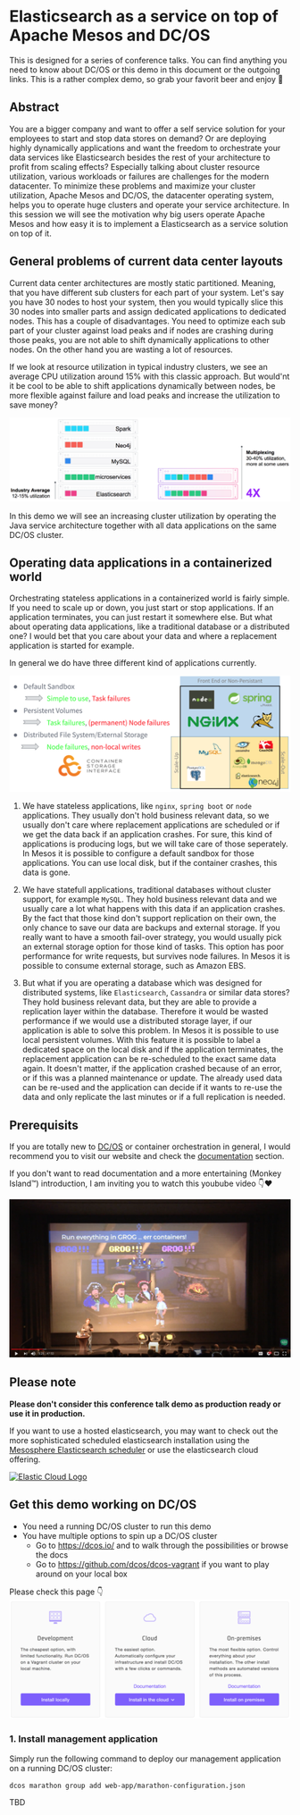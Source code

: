 # Elasticsearch as a service on top of Apache Mesos and DC/OS

This is designed for a series of conference talks. You can find anything you need to know about DC/OS or this demo in this document or the outgoing links. This is a rather complex demo, so grab your favorit beer and enjoy 🍺


## Abstract
You are a bigger company and want to offer a self service solution for your employees to start and stop data stores on demand? Or are deploying highly dynamically applications and want the freedom to orchestrate your data services like Elasticsearch besides the rest of your architecture to profit from scaling effects? Especially talking about cluster resource utilization, various workloads or failures are challenges for the modern datacenter. To minimize these problems and maximize your cluster utilization, Apache Mesos and DC/OS, the datacenter operating system, helps you to operate huge clusters and operate your service architecture.
In this session we will see the motivation why big users operate Apache Mesos and how easy it is to implement a Elasticsearch as a service solution on top of it.


## General problems of current data center layouts
Current data center architectures are mostly static partitioned. Meaning, that you have different sub clusters for each part of your system. Let's say you have 30 nodes to host your system, then you would typically slice this 30 nodes into smaller parts and assign dedicated applications to dedicated nodes. This has a couple of disadvantages. You need to optimize each sub part of your cluster against load peaks and if nodes are crashing during those peaks, you are not able to shift dynamically applications to other nodes. On the other hand you are wasting a lot of resources.

If we look at resource utilization in typical industry clusters, we see an average CPU utilization around 15% with this classic approach. But would'nt it be cool to be able to shift applications dynamically between nodes, be more flexible against failure and load peaks and increase the utilization to save money?

![Motivation](images/motivation.png)

In this demo we will see an increasing cluster utilization by operating the Java service architecture together with all data applications on the same DC/OS cluster.


## Operating data applications in a containerized world
Orchestrating stateless applications in a containerized world is fairly simple. If you need to scale up or down, you just start or stop applications. If an application terminates, you can just restart it somewhere else. But what about operating data applications, like a traditional database or a distributed one? I would bet that you care about your data and where a replacement application is started for example.

In general we do have three different kind of applications currently.

![Storage options](images/storage.png)

1. We have stateless applications, like `nginx`, `spring boot` or `node` applications. They usually don't hold business relevant data, so we usually don't care where replacement applications are scheduled or if we get the data back if an application crashes. For sure, this kind of applications is producing logs, but we will take care of those seperately. In Mesos it is possible to configure a default sandbox for those applications. You can use local disk, but if the container crashes, this data is gone.

2. We have statefull applications, traditional databases without cluster support, for example `MySQL`. They hold business relevant data and we usually care a lot what happens with this data if an application crashes. By the fact that those kind don't support replication on their own, the only chance to save our data are backups and external storage. If you really want to have a smooth fail-over strategy, you would usually pick an external storage option for those kind of tasks. This option has poor performance for write requests, but survives node failures. In Mesos it is possible to consume external storage, such as Amazon EBS.

3. But what if you are operating a database which was designed for distributed systems, like `Elasticsearch`, `Cassandra` or similar data stores? They hold business relevant data, but they are able to provide a replication layer within the database. Therefore it would be wasted performance if we would use a distributed storage layer, if our application is able to solve this problem. In Mesos it is possible to use local persistent volumes. With this feature it is possible to label a dedicated space on the local disk and if the application terminates, the replacement application can be re-scheduled to the exact same data again. It doesn't matter, if the application crashed because of an error, or if this was a planned maintenance or update. The already used data can be re-used and the application can decide if it wants to re-use the data and only replicate the last minutes or if a full replication is needed.


## Prerequisits
If you are totally new to [DC/OS](https://dcos.io/) or container orchestration in general, I would recommend you to visit our website and check the [documentation](https://dcos.io/docs/1.10/) section.

If you don't want to read documentation and a more entertaining (Monkey Island™) introduction, I am inviting you to watch this youbube video 👇❤️

[![Youtube talk](images/youtube.png)](https://www.youtube.com/watch?v=u2mpN2GxfVY)


## Please note
**Please don't consider this conference talk demo as production ready or use it in production.**

If you want to use a hosted elasticsearch, you may want to check out the more sophisticated scheduled elasticsearch installation using the [Mesosphere Elasticsearch scheduler](https://github.com/mesosphere/dcos-commons/tree/master/frameworks/elastic) or use the elasticsearch cloud offering.

[![Elastic Cloud Logo](https://static-www.elastic.co/assets/blt0b22efdd604f9b2f/logo-elastic-cloud-lt.svg)](https://www.elastic.co/cloud/as-a-service)


## Get this demo working on DC/OS
- You need a running DC/OS cluster to run this demo
- You have multiple options to spin up a DC/OS cluster
	- Go to https://dcos.io/ and to walk through the possibilities or browse the docs
	- Go to https://github.com/dcos/dcos-vagrant if you want to play around on your local box

Please check this page 👇
[![Youtube talk](images/install.png)](https://dcos.io/install/)


### 1. Install management application

Simply run the following command to deploy our management application on a running DC/OS cluster:

```
dcos marathon group add web-app/marathon-configuration.json
```

TBD